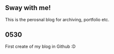 ## Sway with me!

This is the perosnal blog for archiving, portfolio etc.

## 0530

First create of my blog in Github :D
